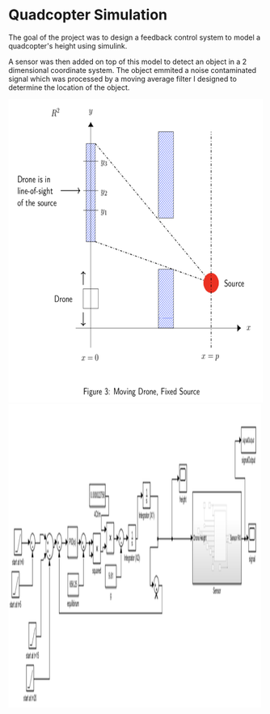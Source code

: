 # Quadcopter Simulation

The goal of the project was to design a feedback control system to model a quadcopter's height using simulink.

A sensor was then added on top of this model to detect an object in a 2 dimensional coordinate system. The object emmited a noise contaminated signal which was processed by a moving average filter I designed to determine the location of the object.

<img src="images/sensor.jpg" width = "600" height="600">
<img src="images/controlSystem.jpg" width = "500" height="600">
